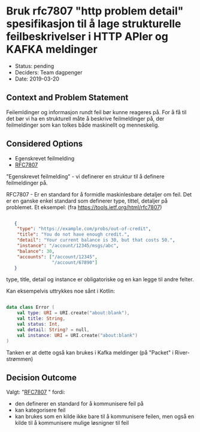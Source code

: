 # Bruk rfc7807 "http problem detail" spesifikasjon til å lage strukturelle feilbeskrivelser i HTTP APIer og KAFKA meldinger

* Status: pending
* Deciders: Team dagpenger
* Date: 2019-03-20

## Context and Problem Statement

Feilemldinger og informasjon rundt feil bør kunne reageres på. For å få til det bør vi ha en strukturell måte å beskrive feilmeldinger på, der feilmeldinger som kan tolkes både maskinellt og menneskelig. 
 
## Considered Options

* Egenskrevet feilmelding
* [RFC7807](https://tools.ietf.org/html/rfc7807)  

"Egenskrevet feilmelding" - vi definerer en struktur til å definere feilmeldinger på. 

RFC7807 - Er en standard for å formidle maskinlesbare detaljer om feil. Det er en ganske enkel standard som definerer type, tittel, detaljer på problemet. Et eksempel: (fra https://tools.ietf.org/html/rfc7807)

```json

   {
    "type": "https://example.com/probs/out-of-credit",
    "title": "You do not have enough credit.",
    "detail": "Your current balance is 30, but that costs 50.",
    "instance": "/account/12345/msgs/abc",
    "balance": 30,
    "accounts": ["/account/12345",
                 "/account/67890"]
   }
```
type, title, detail og instance er obligatoriske og en kan legge til andre felter. 

Kan eksempelvis uttrykkes noe sånt i Kotlin: 

```kotlin

data class Error (
    val type: URI = URI.create("about:blank"),
    val title: String,
    val status: Int,
    val detail: String? = null,
    val instance: URI = URI.create("about:blank")
)
```

Tanken er at dette også kan brukes i Kafka meldinger (på "Packet" i River-strømmen)

## Decision Outcome

Valgt: "[RFC7807](https://tools.ietf.org/html/rfc7807) " fordi: 

- den definerer en standard for å kommunisere feil på
- kan kategorisere feil 
- kan brukes som en kilde ikke bare til å kommunisere feilen, men også en kilde til å kommunisere mulige løsnigner til feil 


